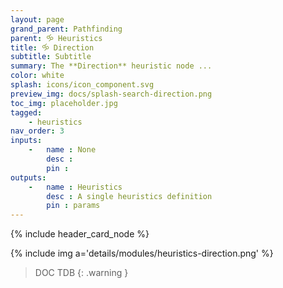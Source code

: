 ```yaml
---
layout: page
grand_parent: Pathfinding
parent: 🝰 Heuristics
title: 🝰 Direction
subtitle: Subtitle
summary: The **Direction** heuristic node ...
color: white
splash: icons/icon_component.svg
preview_img: docs/splash-search-direction.png
toc_img: placeholder.jpg
tagged: 
    - heuristics
nav_order: 3
inputs:
    -   name : None
        desc : 
        pin : 
outputs:
    -   name : Heuristics
        desc : A single heuristics definition
        pin : params
---
```


{% include header_card_node %}

{% include img a='details/modules/heuristics-direction.png' %} 

> DOC TDB
{: .warning }
